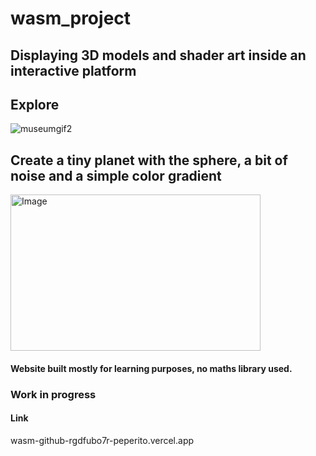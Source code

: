 # wasm_project

## Displaying 3D models and shader art inside an interactive platform

## Explore
![museumgif2](https://github.com/VincentPerriot/wasm_project_2/assets/32515747/ff158e19-ecf1-462e-a173-36d394726ab2)

## Create a tiny planet with the sphere, a bit of noise and a simple color gradient  
<p>
<img src="https://github.com/VincentPerriot/wasm_project_2/assets/32515747/0816579b-6aeb-4a61-8ef6-d50065dbcf22" alt="Image" width="400" height="250" />
</p>

#### Website built mostly for learning purposes, no maths library used.

### Work in progress
#### Link
wasm-github-rgdfubo7r-peperito.vercel.app

